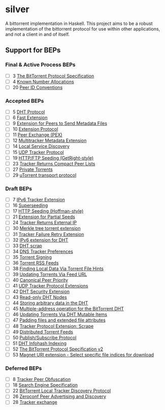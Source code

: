 # silver
A bittorrent implementation in Haskell. This project aims to be a robust implementation of the bittorrent protocol for use within other applications, and not a client in and of itself.

## Support for BEPs
### Final & Active Process BEPs
- [ ] 3 [The BitTorrent Protocol Specification](http://www.bittorrent.org/beps/bep_0003.html)
- [ ] 4 [Known Number Allocations](http://www.bittorrent.org/beps/bep_0004.html)
- [ ] 20 [Peer ID Conventions](http://www.bittorrent.org/beps/bep_0020.html)

### Accepted BEPs
- [ ] 5 [DHT Protocol](http://www.bittorrent.org/beps/bep_0005.html)
- [ ] 6 [Fast Extension](http://www.bittorrent.org/beps/bep_0006.html)
- [ ] 9 [Extension for Peers to Send Metadata Files](http://www.bittorrent.org/beps/bep_0009.html)
- [ ] 10 [Extension Protocol](http://www.bittorrent.org/beps/bep_0010.html)
- [ ] 11 [Peer Exchange (PEX)](http://www.bittorrent.org/beps/bep_0011.html)
- [ ] 12 [Multitracker Metadata Extension](http://www.bittorrent.org/beps/bep_0012.html)
- [ ] 14 [Local Service Discovery](http://www.bittorrent.org/beps/bep_0014.html)
- [ ] 15 [UDP Tracker Protocol](http://www.bittorrent.org/beps/bep_0015.html)
- [ ] 19 [HTTP/FTP Seeding (GetRight-style)](http://www.bittorrent.org/beps/bep_0019.html)
- [ ] 23 [Tracker Returns Compact Peer Lists](http://www.bittorrent.org/beps/bep_0023.html)
- [ ] 27 [Private Torrents](http://www.bittorrent.org/beps/bep_0027.html)
- [ ] 29 [uTorrent transport protocol](http://www.bittorrent.org/beps/bep_0029.html)

### Draft BEPs
- [ ] 7 [IPv6 Tracker Extension](http://www.bittorrent.org/beps/bep_0007.html)
- [ ] 16 [Superseeding](http://www.bittorrent.org/beps/bep_0016.html)
- [ ] 17 [HTTP Seeding (Hoffman-style)](http://www.bittorrent.org/beps/bep_0017.html)
- [ ] 21 [Extension for Partial Seeds](http://www.bittorrent.org/beps/bep_0021.html)
- [ ] 24 [Tracker Returns External IP](http://www.bittorrent.org/beps/bep_0024.html)
- [ ] 30 [Merkle tree torrent extension](http://www.bittorrent.org/beps/bep_0030.html)
- [ ] 31 [Tracker Failure Retry Extension](http://www.bittorrent.org/beps/bep_0031.html)
- [ ] 32 [IPv6 extension for DHT](http://www.bittorrent.org/beps/bep_0032.html)
- [ ] 33 [DHT scrap](http://www.bittorrent.org/beps/bep_0033.html)
- [ ] 34 [DNS Tracker Preferences](http://www.bittorrent.org/beps/bep_0034.html)
- [ ] 35 [Torrent Signing](http://www.bittorrent.org/beps/bep_0035.html)
- [ ] 36 [Torrent RSS Feeds](http://www.bittorrent.org/beps/bep_0036.html)
- [ ] 38 [Finding Local Data Via Torrent File Hints](http://www.bittorrent.org/beps/bep_0038.html)
- [ ] 39 [Updating Torrents Via Feed URL](http://www.bittorrent.org/beps/bep_0039.html)
- [ ] 40 [Canonical Peer Priority](http://www.bittorrent.org/beps/bep_0040.html)
- [ ] 41 [UDP Tracker Protocol Extensions](http://www.bittorrent.org/beps/bep_0041.html)
- [ ] 42 [DHT Security Extension](http://www.bittorrent.org/beps/bep_0042.html)
- [ ] 43 [Read-only DHT Nodes](http://www.bittorrent.org/beps/bep_0043.html)
- [ ] 44 [Storing arbitrary data in the DHT](http://www.bittorrent.org/beps/bep_0044.html)
- [ ] 45 [Multiple-address operation for the BitTorrent DHT](http://www.bittorrent.org/beps/bep_0045.html)
- [ ] 46 [Updating Torrents Via DHT Mutable Items](http://www.bittorrent.org/beps/bep_0046.html)
- [ ] 47 [Padding files and extended file attributes](http://www.bittorrent.org/beps/bep_0047.html)
- [ ] 48 [Tracker Protocol Extension: Scrape](http://www.bittorrent.org/beps/bep_0048.html)
- [ ] 49 [Distributed Torrent Feeds](http://www.bittorrent.org/beps/bep_0049.html)
- [ ] 50 [Publish/Subscribe Protocol](http://www.bittorrent.org/beps/bep_0050.html)
- [ ] 51 [DHT Infohash Indexing](http://www.bittorrent.org/beps/bep_0051.html)
- [ ] 52 [The BitTorrent Protocol Specification v2](http://www.bittorrent.org/beps/bep_0052.html)
- [ ] 53 [Magnet URI extension - Select specific file indices for download](http://www.bittorrent.org/beps/bep_0053.html)

### Deferred BEPs
- [ ] 8 [Tracker Peer Obfuscation](http://www.bittorrent.org/beps/bep_0008.html)
- [ ] 18 [Search Engine Specification](http://www.bittorrent.org/beps/bep_0018.html)
- [ ] 22 [BitTorrent Local Tracker Discovery Protocol](http://www.bittorrent.org/beps/bep_0022.html)
- [ ] 26 [Zeroconf Peer Advertising and Discovery](http://www.bittorrent.org/beps/bep_0026.html)
- [ ] 28 [Tracker exchange](http://www.bittorrent.org/beps/bep_0028.html)
